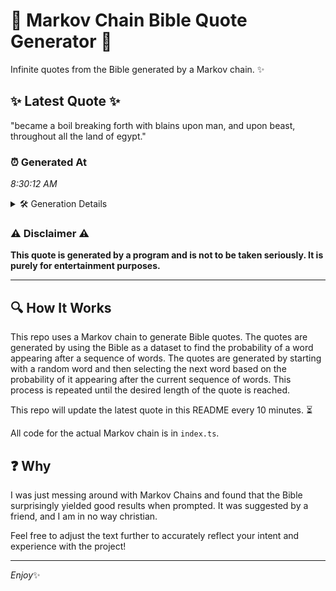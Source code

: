 # 📖 Markov Chain Bible Quote Generator 📖

Infinite quotes from the Bible generated by a Markov chain. ✨

## ✨ Latest Quote ✨
"became a boil breaking forth with blains upon man, and upon beast, throughout all the land of egypt."

### ⏰ Generated At
*8:30:12 AM*

<details>
    <summary>🛠️ Generation Details</summary>
    <p>
        <strong>🌱 Seed:</strong> became<br>
        <strong>🔄 Iterations:</strong> 17<br>
        <strong>📜 Context History:</strong><br>[ became ]: a<br>[ became, a ]: boil<br>[ became, a, boil ]: breaking<br>[ became, a, boil, breaking ]: forth<br>[ became, a, boil, breaking, forth ]: with<br>[ became, a, boil, breaking, forth, with ]: blains<br>[ a, boil, breaking, forth, with, blains ]: upon<br>[ boil, breaking, forth, with, blains, upon ]: man,<br>[ breaking, forth, with, blains, upon, man, ]: and<br>[ forth, with, blains, upon, man,, and ]: upon<br>[ with, blains, upon, man,, and, upon ]: beast,<br>[ blains, upon, man,, and, upon, beast, ]: throughout<br>[ upon, man,, and, upon, beast,, throughout ]: all<br>[ man,, and, upon, beast,, throughout, all ]: the<br>[ and, upon, beast,, throughout, all, the ]: land<br>[ upon, beast,, throughout, all, the, land ]: of<br>[ beast,, throughout, all, the, land, of ]: egypt.<br>
    </p>
</details>

### ⚠️ Disclaimer ⚠️
**This quote is generated by a program and is not to be taken seriously. It is purely for entertainment purposes.**

---

## 🔍 How It Works

This repo uses a Markov chain to generate Bible quotes. The quotes are generated by using the Bible as a dataset to find the probability of a word appearing after a sequence of words. The quotes are generated by starting with a random word and then selecting the next word based on the probability of it appearing after the current sequence of words. This process is repeated until the desired length of the quote is reached.

This repo will update the latest quote in this README every 10 minutes. ⏳

All code for the actual Markov chain is in `index.ts`.

## ❓ Why

I was just messing around with Markov Chains and found that the Bible surprisingly yielded good results when prompted. 
It was suggested by a friend, and I am in no way christian.

Feel free to adjust the text further to accurately reflect your intent and experience with the project!

---

*Enjoy*✨
